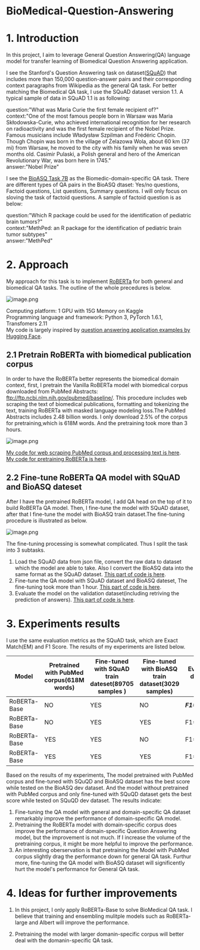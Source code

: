 # BioMedical-Question-Answering
# 1. Introduction

In this project, I aim to leverage General Question Answering(QA) language model for transfer learning of Biomedical Question Answering application.

I see the Stanford's Question Answering task on dataset([SQuAD](https://rajpurkar.github.io/SQuAD-explorer/explore/1.1/dev/)) that includes more than 150,000 question-answer pairs and their corresponding context paragraphs from Wikipedia as the general QA task. For better matching the Biomedical QA task, I use the SQuAD dataset version 1.1. A typical sample of data in SQuAD 1.1 is as following:

question:"What was Maria Curie the first female recipient of?"
<br>
context:"One of the most famous people born in Warsaw was Maria Skłodowska-Curie, who achieved international recognition for her research on radioactivity and was the first female recipient of the Nobel Prize. Famous musicians include Władysław Szpilman and Frédéric Chopin. Though Chopin was born in the village of Żelazowa Wola, about 60 km (37 mi) from Warsaw, he moved to the city with his family when he was seven months old. Casimir Pulaski, a Polish general and hero of the American Revolutionary War, was born here in 1745."
<br>
answer:"Nobel Prize"

I see the  [BioASQ Task 7B](http://participants-area.bioasq.org/datasets/) as the Biomedic-domain-specific QA task. There are different types of QA pairs in the BioASQ dtaset: Yes/no questions, Factoid questions, List questions, Summary questions. I will only focus on sloving the task of factoid questions. A sample of factoid question is as below:

question:"Which R package could be used for the identification of pediatric brain tumors?"
<br>
context:"MethPed: an R package for the identification of pediatric brain tumor subtypes"
<br>
answer:"MethPed"

# 2. Approach

My approach for this task is to implement [RoBERTa](https://ai.facebook.com/blog/roberta-an-optimized-method-for-pretraining-self-supervised-nlp-systems/) for both general and biomedical QA tasks. The outline of the whole precedures is below.


![image.png](https://github.com/yaodehong/BioMedical-question-answering/blob/master/image/outline.png)


Computing platform: 1 GPU with 15G Memory on Kaggle<br>
Programming language and framework: Python 3, PyTorch 1.6.1, Transfomers 2.11<br>
My code is largely inspired by [question answering application examples by Hugging Face](https://github.com/huggingface/transformers/tree/master/examples/question-answering).

## 2.1 Pretrain RoBERTa with biomedical publication corpus
In order to have the RoBERTa better represents the biomedical domain context, first, I pretrain the Vanilla RoBERTa model with biomedical corpus downloaded from PubMed Abstracts: ftp://ftp.ncbi.nlm.nih.gov/pubmed/baseline/. This procedure includes web scraping the text of biomedical publications, formatting and tokenizing the text, training RoBERTa with masked language modeling loss.The PubMed Abstracts includes 2.48 billion words. I only download 2.5% of the corpus for pretraining,which is 618M words. And the pretraining took more than 3 hours.

![image.png](https://github.com/yaodehong/BioMedical-question-answering/blob/master/image/pretrain.png)

[My code for web scraping PubMed corpus and processing text is here](https://github.com/yaodehong/BioMedical-question-answering/blob/master/web_scraping_pubmed.py).<br>
[My code for pretraining RoBERTa is here](https://github.com/yaodehong/BioMedical-Question-Answering/blob/master/pretrain-biomed.py).<br>

## 2.2 Fine-tune RoBERTa QA model with SQuAD and BioASQ dateset 
After I have the pretrained RoBERTa model, I add QA head on the top of it to build RoBERTa QA model. Then, I fine-tune the model with SQuAD dataset, after that I fine-tune the model with BioASQ train dataset.The fine-tuning procedure is illustrated as below.

![image.png](https://github.com/yaodehong/BioMedical-question-answering/blob/master/image/fine-tune.png)

The fine-tuning processing is somewhat complicated. Thus I split the task into 3 subtasks.<br>
1) Load the SQuAD data from json file, convert the raw data to dataset which the model are able to take. Also I convert the BioASQ data into the same format as the SQuAD dataset. [This part of code is here](https://github.com/yaodehong/BioMedical-question-answering/blob/master/data-squad-bioasq.py).<br>
2) Fine-tune the QA model with SQuAD dataset and BioASQ dateset, The fine-tuning took more than 1 hour. [This part of code is here](https://github.com/yaodehong/BioMedical-question-answering/blob/master/bioasq-model.py).<br>
3) Evaluate the model on the validation dataset(including retriving the prediction of answers). [This part of code is here](https://github.com/yaodehong/BioMedical-question-answering/blob/master/predict_metrics.py).

# 3. Experiments results
I use the same evaluation metrics as the SQuAD task, which are Exact Match(EM) and F1 Score. The results of my experiments are listed below. 

| Model| Pretrained with PubMed corpus(618M words) | Fine-tuned with SQuAD train dateset(89705 samples ) |  Fine-tuned with BioASQ train dataset(3029 samples) | Evaluated on SQuAD dev dataset(10570 samples)  | Evaluated on BioASQ dev dataset(460 samples) | 
| --- | --- | --- | --- | --- | --- |
| RoBERTa-Base | NO | YES | NO | ***F1=89.46/EM=82.15*** | F1=75.57/EM=60 |
| RoBERTa-Base | NO | YES | YES | F1=80.65/EM=71.36 | F1=81.68/EM=66.3 |
| RoBERTa-Base | YES | YES | NO | F1=88.95/EM=81.63 | F1=76.68/EM=60.65 |
| RoBERTa-Base | YES | YES | YES | F1=78.75.46/EM=69.4 | ***F1=84.88/EM=72.6*** |

Based on the results of my experiments, The model pretrained with PubMed corpus and fine-tuned with SQuQD and BioASQ dataset has the best score while tested on the BioASQ dev dataset. And the model without pretrained with  PubMed corpus and only fine-tuned with SQuQD dataset gets the best score while tested on SQuQD dev dataset. The results indicate:

1) Fine-tuning the QA model with general and domain-specific QA dataset remarkably improve the performance of domain-specific QA model. <br>
2) Pretraining the RoBERTa model with domain-specific corpus does improve the performance of domain-specific Question Answering model, but the improvement is not much. If I increase the volume of the pretraining corpus, it might be more helpful to improve the performance. <br>
3) An interesting oberservation is that pretraining the Model with PubMed corpus slightly drag the performance down for general QA task. Furthur more, fine-tuning the QA model with BioASQ dataset will significently hurt the model's performance for General QA task.

# 4. Ideas for further improvements

1) In this project, I only apply RoBERTa-Base to solve BioMedical QA task. I believe that training and ensembling mulitple models such as RoBERTa-large and Albert will improve the performance.

2) Pretraining the model with larger domanin-specific corpus will better deal with the domanin-specific QA task.


